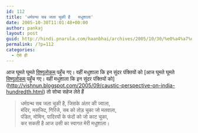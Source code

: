 ```yaml
---
id: 112
title: 'धर्मग्रन्थ सब जला चुकी है   मधुशाला'
date: 2005-10-30T11:01:48+00:00
author: pankaj
layout: post
guid: http://hindi.pnarula.com/haanbhai/archives/2005/10/30/%e0%a4%a7%e0%a4%b0%e0%a5%8d%e0%a4%ae%e0%a4%97%e0%a5%8d%e0%a4%b0%e0%a4%a8%e0%a5%8d%e0%a4%a5-%e0%a4%b8%e0%a4%ac-%e0%a4%9c%e0%a4%b2%e0%a4%be-%e0%a4%9a%e0%a5%81%e0%a4%95%e0%a5%80-%e0%a4%b9%e0%a5%88-%e0%a4/
permalink: /?p=112
categories:
  - ऐसे ही
---
```

आज घूमते घूमते [विष्णूलोकम्](http://vishnun.blogspot.com/) पहुँच गए। वहीं मधुशाला कि इन सुंदर पंक्तियों को [आज घूमते घूमते [विष्णूलोकम्](http://vishnun.blogspot.com/) पहुँच गए। वहीं मधुशाला कि इन सुंदर पंक्तियों को](http://vishnun.blogspot.com/2005/09/caustic-perspective-on-india-hundredth.html) तो सोचा सहेज लेते हैं
  


> धर्मग्रन्थ सब जला चुकी है, जिसके अंतर की ज्वाला,   
> मंदिर, मसजिद, गिरिजे, सब को तोड़ चुका जो मतवाला,   
> पंडित, मोमिन, पादिरयों के फंदों को जो काट चुका,  
> कर सकती है आज उसी का स्वागत मेरी मधुशाला।</p>
